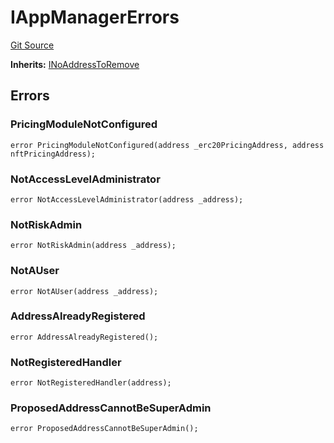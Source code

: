 # IAppManagerErrors
[Git Source](https://github.com/thrackle-io/tron/blob/38ad28ed586c360d4509e485bd378da51297351d/src/common/IErrors.sol)

**Inherits:**
[INoAddressToRemove](/src/common/IErrors.sol/interface.INoAddressToRemove.md)


## Errors
### PricingModuleNotConfigured

```solidity
error PricingModuleNotConfigured(address _erc20PricingAddress, address nftPricingAddress);
```

### NotAccessLevelAdministrator

```solidity
error NotAccessLevelAdministrator(address _address);
```

### NotRiskAdmin

```solidity
error NotRiskAdmin(address _address);
```

### NotAUser

```solidity
error NotAUser(address _address);
```

### AddressAlreadyRegistered

```solidity
error AddressAlreadyRegistered();
```

### NotRegisteredHandler

```solidity
error NotRegisteredHandler(address);
```

### ProposedAddressCannotBeSuperAdmin

```solidity
error ProposedAddressCannotBeSuperAdmin();
```

